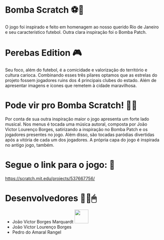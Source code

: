 # Bomba Scratch ⚽🥅

O jogo foi inspirado e feito em homenagem ao nosso querido Rio de Janeiro e seu característico futebol. Outra clara inspiração foi o Bomba Patch.

# Perebas Edition 🎮

Seu foco, além do futebol, é a comicidade e valorização do território e cultura carioca. 
Combinando esses três pilares optamos que as estrelas do projeto fossem jogadores ruins dos 4 principais clubes do estado. 
Além de apresentar imagens e ícones que remetem à cidade maravilhosa.

# Pode vir pro Bomba Scratch! 🙅‍♂️

Por conta de sua outra inspiração maior o jogo apresenta um forte lado musical. Nos menus é tocada uma música autoral, composta por João Victor Lourenço Borges, satirizando a inspiração no Bomba Patch e os jogadores presentes no jogo. Além disso, são tocadas paródias divertidas após a vitória de cada um dos jogadores.
A própria capa do jogo é inspirada no antigo jogo, também. 

# Segue o link para o jogo: 🔗
https://scratch.mit.edu/projects/537667756/

# Desenvolvedores 👨‍💻🖱

- João Victor Borges Marquardt <a href="https://github.com/joaomarquardt"><img  src="https://img.shields.io/badge/github-%23100000.svg?&style=for-the-badge&logo=github&logoColor=white&link=mailto:https://github.com/joaomarquardt" width="45"></a>
- João Victor Lourenço Borges
- Pedro do Amaral Rangel
